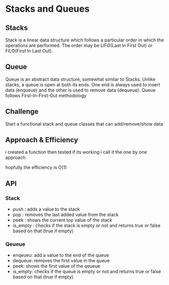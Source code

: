 # Stacks and Queues
## Stacks
Stack is a linear data structure which follows a particular order in which the operations are performed. The order may be LIFO(Last In First Out) or FILO(First In Last Out).
## Queue
Queue is an abstract data structure, somewhat similar to Stacks. Unlike stacks, a queue is open at both its ends. One end is always used to insert data (enqueue) and the other is used to remove data (dequeue). Queue follows First-In-First-Out methodology
## Challenge
Start a functional stack and queue classes that can add/remove/show data


## Approach & Efficiency
i created a function then tested if its working
i call it the one by one approach

hopfully the efficiency is O(1)

## API
### Stack
* push : adds a value to the stack
* pop : removes the last added value from the stack
* peek : shows the current top value of the stack
* is_empty : checks if the stack is empty or not and returns true or false based on that (true if empty)

### Qeueue
* enqeueu: add a value to the end of the queue
* dequeue: removes the first value in the queue
* peek: shows the first value of the qeueue
* is_empty: checks if the queue is empty or not and returns true or false based on that (true if empty)
